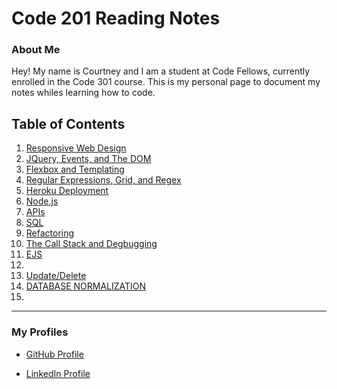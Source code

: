# Code 201 Reading Notes

### About Me

Hey! My name is Courtney and I am a student at Code Fellows, currently enrolled in the Code 301 course. This is my personal page to document my notes whiles learning how to code.



## Table of Contents

1. [Responsive Web Design](./notes/class-01.md)
2. [JQuery, Events, and The DOM](./notes/class-02.md)
3. [Flexbox and Templating](./notes/class-03.md)
4. [Regular Expressions, Grid, and Regex](./notes/class-04.md)
5. [Heroku Deployment](./notes/class-05.md)
6. [Node.js](./notes/class-06.md)
7. [APIs](./notes/class-07.md)
8. [SQL](./notes/class-08.md)
9. [Refactoring](./notes/class-09.md)
10. [The Call Stack and Degbugging](./notes/class-10.md)
11. [EJS](./notes/class-11.md)
12. [](./notes/class-12.md)
13. [Update/Delete](./notes/class-13.md)
14. [DATABASE NORMALIZATION](./notes/class-14.md)
15. [](./notes/class-15.md)


---
### My Profiles
- [GitHub Profile](https://github.com/Courtskit)

- [LinkedIn Profile](https://www.linkedin.com/in/courtneycodes/)